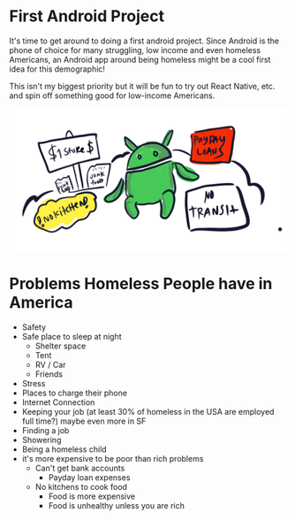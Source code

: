 # First Android Project

It's time to get around to doing a first android project. Since Android is the phone of choice for many struggling, low income and even homeless Americans, an Android app around being homeless might be a cool first idea for this demographic!

This isn't my biggest priority but it will be fun to try out React Native, etc. and spin off something good for low-income Americans.

![images/homeless.PNG](images/homeless.PNG)

# Problems Homeless People have in America
* Safety
* Safe place to sleep at night
  * Shelter space
  * Tent
  * RV / Car
  * Friends 
* Stress 
* Places to charge their phone
* Internet Connection
* Keeping your job (at least 30% of homeless in the USA are employed full time?) maybe even more in SF
* Finding a job
* Showering
* Being a homeless child
* it's more expensive to be poor than rich problems
  * Can't get bank accounts
    * Payday loan expenses 
  * No kitchens to cook food
    * Food is more expensive
    * Food is unhealthy unless you are rich  